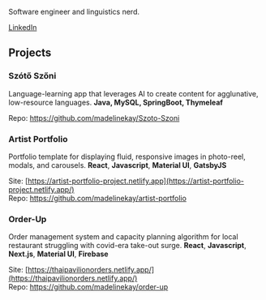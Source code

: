 Software engineer and linguistics nerd. 

[LinkedIn](https://www.linkedin.com/in/madelineundis/)

## Projects

### Szótő Szőni

Language-learning app that leverages AI to create content for agglunative, low-resource languages. **Java, MySQL, SpringBoot, Thymeleaf**

Repo: https://github.com/madelinekay/Szoto-Szoni

### Artist Portfolio

Portfolio template for displaying fluid, responsive images in photo-reel, modals, and carousels. **React**, **Javascript**,  **Material UI**, **GatsbyJS**

Site: [https://artist-portfolio-project.netlify.app](https://artist-portfolio-project.netlify.app/)<br>
Repo: https://github.com/madelinekay/artist-portfolio

### Order-Up

Order management system and capacity planning algorithm for local restaurant struggling with covid-era take-out surge. **React**, **Javascript**, **Next.js**, **Material UI**, **Firebase**

Site: [https://thaipavilionorders.netlify.app/](https://thaipavilionorders.netlify.app/)<br>
Repo: https://github.com/madelinekay/order-up
